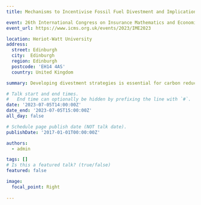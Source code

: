 ```yaml
---
title: Mechanisms to Incentivise Fossil Fuel Divestment and Implications on Portfolio Risk and Returns 

event: 26th International Congress on Insurance Mathematics and Economics
event_url: https://www.icms.org.uk/events/2023/IME2023

location: Heriot-Watt University
address:
  street: Edinburgh 
  city:  Edinburgh  
  region: Edinburgh 
  postcode: 'EH14 4AS'
  country: United Kingdom

summary: Developing divestment strategies is essential for carbon reduction.

# Talk start and end times.
#   End time can optionally be hidden by prefixing the line with `#`.
date: '2023-07-05T14:00:00Z'
date_end: '2023-07-05T15:00:00Z'
all_day: false

# Schedule page publish date (NOT talk date).
publishDate: '2017-01-01T00:00:00Z'

authors:
  - admin

tags: []
# Is this a featured talk? (true/false)
featured: false

image:
  focal_point: Right
  
---
```

